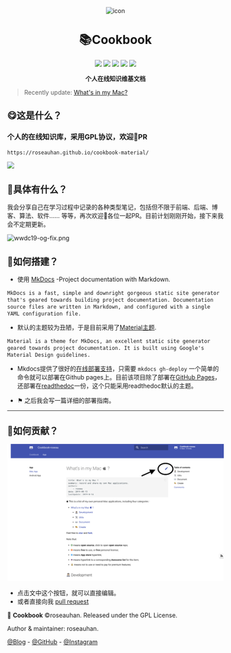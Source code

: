 <div align="center">

<img src="https://i.loli.net/2019/08/09/2f3NUxKFjvGqeZ4.png" width="160px" alt="icon" />

<h1> 📚Cookbook  </h1>

[![](https://flat.badgen.net/badge/github/github?icon)](https://roseauhan.github.io/cookbook-material)
[![](https://badgen.net/badge/readthedoc/pass/yellow)](https://roseau-cookbook.readthedocs.io)
[![](https://img.shields.io/github/last-commit/roseauhan/cookbook-material/gh-pages)](https://github.com/RoseauHan/cookbook-material/tree/gh-pages)
[![](https://badgen.net/twitter/follow/roseauhan)](https://twitter.com/roseauhan)
[![](https://img.shields.io/github/license/RoseauHan/cookbook-material)](https://github.com/RoseauHan/cookbook-material/tree/master/LICENSE)


**个人在线知识维基文档**

</div>

> Recently update: [What's in my Mac?](https://roseauhan.github.io/cookbook-material/app/Whats-in-my-Mac/)

## 😋这是什么？

### 个人的在线知识库，采用GPL协议，欢迎👏PR

```
https://roseauhan.github.io/cookbook-material/
```

![](https://i.loli.net/2019/08/09/Z9iGLzEN7bmJgsx.png)

## 🤯具体有什么？

我会分享自己在学习过程中记录的各种类型笔记，包括但不限于前端、后端、博客、算法、软件…… 等等，再次欢迎👏各位一起PR。目前计划刚刚开始，接下来我会不定期更新。

![wwdc19-og-fix.png](https://i.loli.net/2019/08/09/gQ4tmo6idskz87x.png)

## 🧐如何搭建？

- 使用 [MkDocs](https://github.com/mkdocs/mkdocs/) -Project documentation with Markdown.

```
MkDocs is a fast, simple and downright gorgeous static site generator that's geared towards building project documentation. Documentation source files are written in Markdown, and configured with a single YAML configuration file.
```

- 默认的主题较为丑陋，于是目前采用了[Material主题](https://squidfunk.github.io/mkdocs-material/).
```
Material is a theme for MkDocs, an excellent static site generator geared towards project documentation. It is built using Google's Material Design guidelines.
```


- Mkdocs提供了很好的[在线部署支持](https://www.mkdocs.org/user-guide/deploying-your-docs/#deploying-your-docs)，只需要
`mkdocs gh-deploy`
一个简单的命令就可以部署在Github pages上。目前该项目除了部署在[GitHub Pages](https://roseauhan.github.io/cookbook-material/)，还部署在[readthedoc](https://roseau-cookbook.readthedocs.io)一份，这个只能采用readthedoc默认的主题。

- ⚑ 之后我会写一篇详细的部署指南。

---
## 🧐如何贡献？

![pic](https://raw.githubusercontent.com/RoseauHan/upic-upload/master/ScreenShot.png)
- 点击文中这个按钮，就可以直接编辑。
- 或者直接向我 [pull request](https://github.com/RoseauHan/cookbook-material/)

📒 **Cookbook** ©roseauhan. Released under the GPL License.

Author & maintainer: roseauhan.

[@Blog](https://roseauhan.github.io/) - [@GitHub](https://github.com/roseauhan) - [@Instagram](https://instagram.com/roseauhan)
